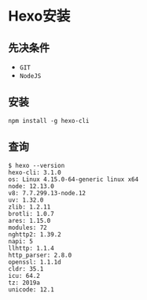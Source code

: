 
# Hexo安装

## 先决条件

* `GIT`
* `NodeJS`

## 安装

    npm install -g hexo-cli

## 查询

```
$ hexo --version
hexo-cli: 3.1.0
os: Linux 4.15.0-64-generic linux x64
node: 12.13.0
v8: 7.7.299.13-node.12
uv: 1.32.0
zlib: 1.2.11
brotli: 1.0.7
ares: 1.15.0
modules: 72
nghttp2: 1.39.2
napi: 5
llhttp: 1.1.4
http_parser: 2.8.0
openssl: 1.1.1d
cldr: 35.1
icu: 64.2
tz: 2019a
unicode: 12.1
```